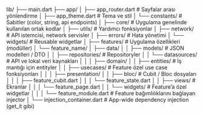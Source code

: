 lib/
├── main.dart
├── app/
│   ├── app_router.dart           # Sayfalar arası yönlendirme
│   ├── app_theme.dart            # Tema ve stil
│   └── constants/                # Sabitler (color, string, api endpoints)
│
├── core/                        # Uygulama genelinde kullanılan ortak kodlar
│   ├── utils/                   # Yardımcı fonksiyonlar
│   ├── network/                 # API istemcisi, network servisler
│   ├── errors/                  # Hata yönetimi
│   └── widgets/                 # Reusable widgetlar
│
├── features/                    # Uygulama özellikleri (modüller)
│   └── feature_name/
│       ├── data/
│       │   ├── models/          # JSON modelleri / DTO
│       │   ├── repositories/    # Repositoryler
│       │   └── datasources/     # API ve lokal veri kaynakları
│       │
│       ├── domain/
│       │   ├── entities/        # İş mantığı için entityler
│       │   ├── usecases/        # Feature özel use case fonksiyonları
│       │
│       ├── presentation/
│       │   ├── bloc/            # Cubit / Bloc dosyaları
│       │   │   ├── feature_cubit.dart
│       │   │   └── feature_state.dart
│       │   ├── views/           # Ekranlar
│       │   │   └── feature_page.dart
│       │   └── widgets/         # Feature’a özel widgetlar
│       │
│       └── feature_module.dart  # Feature bağımlılıklarını bağlayan injector
│
└── injection_container.dart    # App-wide dependency injection (get_it gibi)
